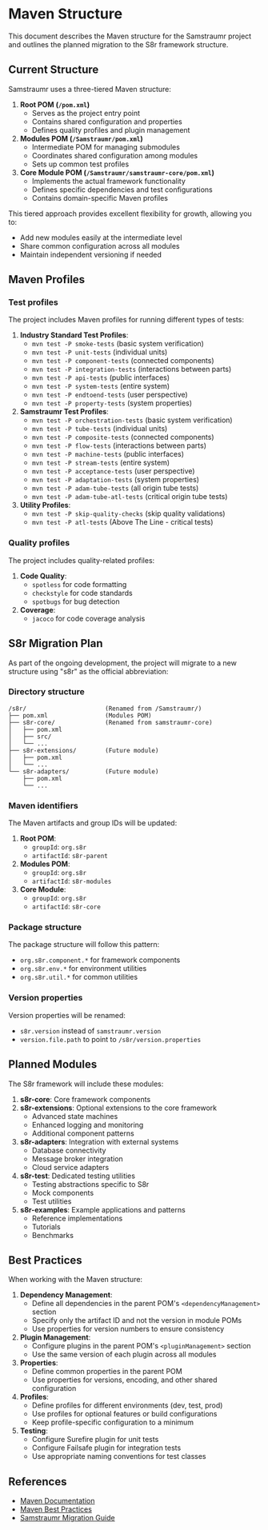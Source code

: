 <!--
Copyright (c) 2025 Eric C. Mumford (@heymumford)

This software was developed with analytical assistance from AI tools 
including Claude 3.7 Sonnet, Claude Code, and Google Gemini Deep Research,
which were used as paid services. All intellectual property rights 
remain exclusively with the copyright holder listed above.

Licensed under the Mozilla Public License 2.0
-->


# Maven Structure

This document describes the Maven structure for the Samstraumr project and outlines the planned migration to the S8r framework structure.

## Current Structure

Samstraumr uses a three-tiered Maven structure:

1. **Root POM (`/pom.xml`)**
   - Serves as the project entry point
   - Contains shared configuration and properties
   - Defines quality profiles and plugin management
2. **Modules POM (`/Samstraumr/pom.xml`)**
   - Intermediate POM for managing submodules
   - Coordinates shared configuration among modules
   - Sets up common test profiles
3. **Core Module POM (`/Samstraumr/samstraumr-core/pom.xml`)**
   - Implements the actual framework functionality
   - Defines specific dependencies and test configurations
   - Contains domain-specific Maven profiles

This tiered approach provides excellent flexibility for growth, allowing you to:
- Add new modules easily at the intermediate level
- Share common configuration across all modules
- Maintain independent versioning if needed

## Maven Profiles

### Test profiles

The project includes Maven profiles for running different types of tests:

1. **Industry Standard Test Profiles**:
   - `mvn test -P smoke-tests` (basic system verification)
   - `mvn test -P unit-tests` (individual units)
   - `mvn test -P component-tests` (connected components)
   - `mvn test -P integration-tests` (interactions between parts)
   - `mvn test -P api-tests` (public interfaces)
   - `mvn test -P system-tests` (entire system)
   - `mvn test -P endtoend-tests` (user perspective)
   - `mvn test -P property-tests` (system properties)
2. **Samstraumr Test Profiles**:
   - `mvn test -P orchestration-tests` (basic system verification)
   - `mvn test -P tube-tests` (individual units)
   - `mvn test -P composite-tests` (connected components)
   - `mvn test -P flow-tests` (interactions between parts)
   - `mvn test -P machine-tests` (public interfaces)
   - `mvn test -P stream-tests` (entire system)
   - `mvn test -P acceptance-tests` (user perspective)
   - `mvn test -P adaptation-tests` (system properties)
   - `mvn test -P adam-tube-tests` (all origin tube tests)
   - `mvn test -P adam-tube-atl-tests` (critical origin tube tests)
3. **Utility Profiles**:
   - `mvn test -P skip-quality-checks` (skip quality validations)
   - `mvn test -P atl-tests` (Above The Line - critical tests)

### Quality profiles

The project includes quality-related profiles:

1. **Code Quality**:
   - `spotless` for code formatting
   - `checkstyle` for code standards
   - `spotbugs` for bug detection
2. **Coverage**:
   - `jacoco` for code coverage analysis

## S8r Migration Plan

As part of the ongoing development, the project will migrate to a new structure using "s8r" as the official abbreviation:

### Directory structure

```
/s8r/                      (Renamed from /Samstraumr/)
├── pom.xml                (Modules POM)
├── s8r-core/              (Renamed from samstraumr-core)
│   ├── pom.xml
│   ├── src/
│   └── ...
├── s8r-extensions/        (Future module)
│   ├── pom.xml
│   └── ...
└── s8r-adapters/          (Future module)
    ├── pom.xml
    └── ...
```

### Maven identifiers

The Maven artifacts and group IDs will be updated:

1. **Root POM**:
   - `groupId`: `org.s8r`
   - `artifactId`: `s8r-parent`
2. **Modules POM**:
   - `groupId`: `org.s8r`
   - `artifactId`: `s8r-modules`
3. **Core Module**:
   - `groupId`: `org.s8r`
   - `artifactId`: `s8r-core`

### Package structure

The package structure will follow this pattern:
- `org.s8r.component.*` for framework components
- `org.s8r.env.*` for environment utilities
- `org.s8r.util.*` for common utilities

### Version properties

Version properties will be renamed:
- `s8r.version` instead of `samstraumr.version`
- `version.file.path` to point to `/s8r/version.properties`

## Planned Modules

The S8r framework will include these modules:

1. **s8r-core**: Core framework components
2. **s8r-extensions**: Optional extensions to the core framework
   - Advanced state machines
   - Enhanced logging and monitoring
   - Additional component patterns
3. **s8r-adapters**: Integration with external systems
   - Database connectivity
   - Message broker integration
   - Cloud service adapters
4. **s8r-test**: Dedicated testing utilities
   - Testing abstractions specific to S8r
   - Mock components
   - Test utilities
5. **s8r-examples**: Example applications and patterns
   - Reference implementations
   - Tutorials
   - Benchmarks

## Best Practices

When working with the Maven structure:

1. **Dependency Management**:
   - Define all dependencies in the parent POM's `<dependencyManagement>` section
   - Specify only the artifact ID and not the version in module POMs
   - Use properties for version numbers to ensure consistency
2. **Plugin Management**:
   - Configure plugins in the parent POM's `<pluginManagement>` section
   - Use the same version of each plugin across all modules
3. **Properties**:
   - Define common properties in the parent POM
   - Use properties for versions, encoding, and other shared configuration
4. **Profiles**:
   - Define profiles for different environments (dev, test, prod)
   - Use profiles for optional features or build configurations
   - Keep profile-specific configuration to a minimum
5. **Testing**:
   - Configure Surefire plugin for unit tests
   - Configure Failsafe plugin for integration tests
   - Use appropriate naming conventions for test classes

## References

- [Maven Documentation](https://maven.apache.org/guides/index.html)
- [Maven Best Practices](https://maven.apache.org/guides/mini/guide-configuring-maven.html)
- [Samstraumr Migration Guide](../guides/migration-guide.md)
